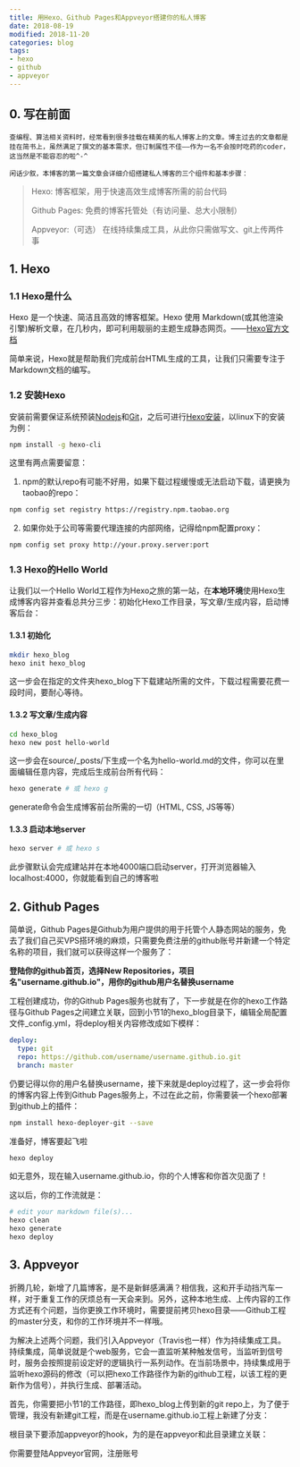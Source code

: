 ```yaml
---
title: 用Hexo、Github Pages和Appveyor搭建你的私人博客
date: 2018-08-19
modified: 2018-11-20
categories: blog
tags:
- hexo
- github
- appveyor
---
```






## 0. 写在前面

	查编程、算法相关资料时，经常看到很多挂载在精美的私人博客上的文章。博主过去的文章都是挂在简书上，虽然满足了撰文的基本需求，但订制属性不佳——作为一名不会按时吃药的coder，这当然是不能容忍的啦^-^
	
	闲话少叙，本博客的第一篇文章会详细介绍搭建私人博客的三个组件和基本步骤：

> Hexo: 博客框架，用于快速高效生成博客所需的前台代码
>
> Github Pages: 免费的博客托管处（有访问量、总大小限制）
>
> Appveyor:（可选） 在线持续集成工具，从此你只需做写文、git上传两件事

## 1. Hexo

### 1.1 Hexo是什么

Hexo 是一个快速、简洁且高效的博客框架。Hexo 使用 Markdown(或其他渲染引擎)解析文章，在几秒内，即可利用靓丽的主题生成静态网页。——[Hexo官方文档](https://hexo.io/zh-cn/docs/index.html)

简单来说，Hexo就是帮助我们完成前台HTML生成的工具，让我们只需要专注于Markdown文档的编写。

### 1.2 安装Hexo

安装前需要保证系统预装[Nodejs](https://nodejs.org/zh-cn/)和[Git](https://git-scm.com/book/en/v2/Getting-Started-Installing-Git)，之后可进行[Hexo安装](https://hexo.io/zh-cn/docs/index.html)，以linux下的安装为例：

```bash
npm install -g hexo-cli
```

这里有两点需要留意：

1. npm的默认repo有可能不好用，如果下载过程缓慢或无法启动下载，请更换为taobao的repo：

```bash
npm config set registry https://registry.npm.taobao.org
```

2. 如果你处于公司等需要代理连接的内部网络，记得给npm配置proxy：

```bash
npm config set proxy http://your.proxy.server:port
```

### 1.3 Hexo的Hello World

让我们以一个Hello World工程作为Hexo之旅的第一站，在**本地环境**使用Hexo生成博客内容并查看总共分三步：初始化Hexo工作目录，写文章/生成内容，启动博客后台：

#### 1.3.1 初始化

```bash
mkdir hexo_blog
hexo init hexo_blog
```

这一步会在指定的文件夹hexo_blog下下载建站所需的文件，下载过程需要花费一段时间，要耐心等待。

#### 1.3.2 写文章/生成内容

```bash
cd hexo_blog
hexo new post hello-world
```

这一步会在source/_posts/下生成一个名为hello-world.md的文件，你可以在里面编辑任意内容，完成后生成前台所有代码：

```bash
hexo generate # 或 hexo g
```

generate命令会生成博客前台所需的一切（HTML, CSS, JS等等）

#### 1.3.3 启动本地server

```bash
hexo server # 或 hexo s
```

此步骤默认会完成建站并在本地4000端口启动server，打开浏览器输入localhost:4000，你就能看到自己的博客啦

## 2. Github Pages

简单说，Github Pages是Github为用户提供的用于托管个人静态网站的服务，免去了我们自己买VPS搭环境的麻烦，只需要免费注册的github账号并新建一个特定名称的项目，我们就可以获得这样一个服务了：

**登陆你的github首页，选择New Repositories，项目名"username.github.io"，用你的github用户名替换username**

工程创建成功，你的Github Pages服务也就有了，下一步就是在你的hexo工作路径与Github Pages之间建立关联，回到小节1的hexo_blog目录下，编辑全局配置文件_config.yml，将deploy相关内容修改成如下模样：

```yaml
deploy:
  type: git
  repo: https://github.com/username/username.github.io.git
  branch: master
```

仍要记得以你的用户名替换username，接下来就是deploy过程了，这一步会将你的博客内容上传到Github Pages服务上，不过在此之前，你需要装一个hexo部署到github上的插件：

```bash
npm install hexo-deployer-git --save
```

准备好，博客要起飞啦

```bash
hexo deploy
```

如无意外，现在输入username.github.io，你的个人博客和你首次见面了！

这以后，你的工作流就是：

```bash
# edit your markdown file(s)...
hexo clean
hexo generate
hexo deploy
```

## 3. Appveyor

折腾几轮，新增了几篇博客，是不是新鲜感满满？相信我，这和开手动挡汽车一样，对于重复工作的厌烦总有一天会来到。另外，这种本地生成、上传内容的工作方式还有个问题，当你更换工作环境时，需要提前拷贝hexo目录——Github工程的master分支，和你的工作环境并不一样哦。

为解决上述两个问题，我们引入Appveyor（Travis也一样）作为持续集成工具。持续集成，简单说就是个web服务，它会一直监听某种触发信号，当监听到信号时，服务会按照提前设定好的逻辑执行一系列动作。在当前场景中，持续集成用于监听hexo源码的修改（可以把hexo工作路径作为新的github工程，以该工程的更新作为信号），并执行生成、部署活动。

首先，你需要把小节1的工作路径，即hexo_blog上传到新的git repo上，为了便于管理，我没有新建git工程，而是在username.github.io工程上新建了分支：



根目录下要添加appveyor的hook，为的是在appveyor和此目录建立关联：



你需要登陆Appveyor官网，注册账号




